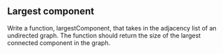 ## Largest component

Write a function, largestComponent, that takes in the adjacency list of an undirected graph. The function should return the size of the largest connected component in the graph.